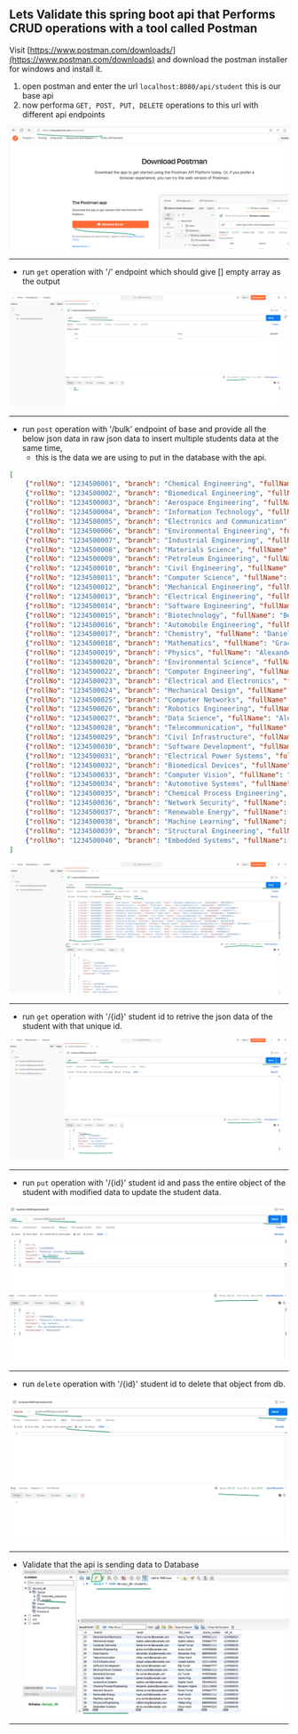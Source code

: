 ## Lets Validate this spring boot api that Performs CRUD operations with a tool called Postman

Visit [https://www.postman.com/downloads/](https://www.postman.com/downloads) and download the postman installer for windows and install it.

1. open postman and enter the url `localhost:8080/api/student` this is our base api
2. now performa `GET, POST, PUT, DELETE` operations to this url with different api endpoints

![](./img/api_testing_000.png) 
<hr>

* run `get` operation with '/' endpoint which should give [] empty array as the output

![](./img/api_testing_001.png)
<hr>

* run `post` operation with '/bulk' endpoint of base and provide all the below json data in raw json data to insert multiple students data at the same time, 
    * this is the data we are using to put in the database with the api.

```json
[
    {"rollNo": "1234500001", "branch": "Chemical Engineering", "fullName": "David Miller", "email": "david.miller@example.com", "phoneNumber": "7775551234"},
    {"rollNo": "1234500002", "branch": "Biomedical Engineering", "fullName": "Emily Davis", "email": "emily.davis@example.com", "phoneNumber": "1112223344"},
    {"rollNo": "1234500003", "branch": "Aerospace Engineering", "fullName": "Michael Wilson", "email": "michael.wilson@example.com", "phoneNumber": "9998887777"},
    {"rollNo": "1234500004", "branch": "Information Technology", "fullName": "Olivia Brown", "email": "olivia.brown@example.com", "phoneNumber": "3334445555"},
    {"rollNo": "1234500005", "branch": "Electronics and Communication", "fullName": "William Taylor", "email": "william.taylor@example.com", "phoneNumber": "6667778888"},
    {"rollNo": "1234500006", "branch": "Environmental Engineering", "fullName": "Sophia Lee", "email": "sophia.lee@example.com", "phoneNumber": "2223334444"},
    {"rollNo": "1234500007", "branch": "Industrial Engineering", "fullName": "Ethan Hernandez", "email": "ethan.hernandez@example.com", "phoneNumber": "7776665555"},
    {"rollNo": "1234500008", "branch": "Materials Science", "fullName": "Ava Jackson", "email": "ava.jackson@example.com", "phoneNumber": "5554443333"},
    {"rollNo": "1234500009", "branch": "Petroleum Engineering", "fullName": "Liam Garcia", "email": "liam.garcia@example.com", "phoneNumber": "4443332222"},
    {"rollNo": "1234500010", "branch": "Civil Engineering", "fullName": "Emma White", "email": "emma.white@example.com", "phoneNumber": "8887776666"},
    {"rollNo": "1234500011", "branch": "Computer Science", "fullName": "Noah Martinez", "email": "noah.martinez@example.com", "phoneNumber": "2221110000"},
    {"rollNo": "1234500012", "branch": "Mechanical Engineering", "fullName": "Isabella Adams", "email": "isabella.adams@example.com", "phoneNumber": "5556667777"},
    {"rollNo": "1234500013", "branch": "Electrical Engineering", "fullName": "James Harris", "email": "james.harris@example.com", "phoneNumber": "9990001111"},
    {"rollNo": "1234500014", "branch": "Software Engineering", "fullName": "Mia Robinson", "email": "mia.robinson@example.com", "phoneNumber": "4445556666"},
    {"rollNo": "1234500015", "branch": "Biotechnology", "fullName": "Benjamin Turner", "email": "benjamin.turner@example.com", "phoneNumber": "7778889999"},
    {"rollNo": "1234500016", "branch": "Automobile Engineering", "fullName": "Charlotte Hall", "email": "charlotte.hall@example.com", "phoneNumber": "1112223333"},
    {"rollNo": "1234500017", "branch": "Chemistry", "fullName": "Daniel Lewis", "email": "daniel.lewis@example.com", "phoneNumber": "6667778888"},
    {"rollNo": "1234500018", "branch": "Mathematics", "fullName": "Grace Young", "email": "grace.young@example.com", "phoneNumber": "3334445555"},
    {"rollNo": "1234500019", "branch": "Physics", "fullName": "Alexander Scott", "email": "alexander.scott@example.com", "phoneNumber": "8889990000"},
    {"rollNo": "1234500020", "branch": "Environmental Science", "fullName": "Chloe King", "email": "chloe.king@example.com", "phoneNumber": "5554443333"},
    {"rollNo": "1234500022", "branch": "Computer Engineering", "fullName": "Ella Adams", "email": "ella.adams@example.com", "phoneNumber": "5556667777"},
    {"rollNo": "1234500023", "branch": "Electrical and Electronics", "fullName": "Henry Turner", "email": "henry.turner@example.com", "phoneNumber": "9990001111"},
    {"rollNo": "1234500024", "branch": "Mechanical Design", "fullName": "Sophie Adams", "email": "sophie.adams@example.com", "phoneNumber": "5556667777"},
    {"rollNo": "1234500025", "branch": "Computer Networks", "fullName": "Daniel Turner", "email": "daniel.turner@example.com", "phoneNumber": "9990001111"},
    {"rollNo": "1234500026", "branch": "Robotics Engineering", "fullName": "Grace Scott", "email": "grace.scott@example.com", "phoneNumber": "4445556666"},
    {"rollNo": "1234500027", "branch": "Data Science", "fullName": "Alexander King", "email": "alexander.king@example.com", "phoneNumber": "8889990000"},
    {"rollNo": "1234500028", "branch": "Telecommunication", "fullName": "Chloe Ward", "email": "chloe.ward@example.com", "phoneNumber": "5554443333"},
    {"rollNo": "1234500029", "branch": "Civil Infrastructure", "fullName": "Joseph Adams", "email": "joseph.adams@example.com", "phoneNumber": "2221110000"},
    {"rollNo": "1234500030", "branch": "Software Development", "fullName": "Ella Turner", "email": "ella.turner@example.com", "phoneNumber": "5556667777"},
    {"rollNo": "1234500031", "branch": "Electrical Power Systems", "fullName": "Henry Scott", "email": "henry.scott@example.com", "phoneNumber": "9990001111"},
    {"rollNo": "1234500032", "branch": "Biomedical Devices", "fullName": "Lily Turner", "email": "lily.turner@example.com", "phoneNumber": "4445556666"},
    {"rollNo": "1234500033", "branch": "Computer Vision", "fullName": "James King", "email": "james.king@example.com", "phoneNumber": "8889990000"},
    {"rollNo": "1234500034", "branch": "Automotive Systems", "fullName": "Sophia Ward", "email": "sophia.ward@example.com", "phoneNumber": "5554443333"},
    {"rollNo": "1234500035", "branch": "Chemical Process Engineering", "fullName": "Benjamin Adams", "email": "benjamin.adams@example.com", "phoneNumber": "2221110000"},
    {"rollNo": "1234500036", "branch": "Network Security", "fullName": "Emma Turner", "email": "emma.turner@example.com", "phoneNumber": "5556667777"},
    {"rollNo": "1234500037", "branch": "Renewable Energy", "fullName": "Noah Scott", "email": "noah.scott@example.com", "phoneNumber": "9990001111"},
    {"rollNo": "1234500038", "branch": "Machine Learning", "fullName": "Ava Turner", "email": "ava.turner@example.com", "phoneNumber": "4445556666"},
    {"rollNo": "1234500039", "branch": "Structural Engineering", "fullName": "William King", "email": "william.king@example.com", "phoneNumber": "8889990000"},
    {"rollNo": "1234500040", "branch": "Embedded Systems", "fullName": "Olivia Ward", "email": "olivia.ward@example.com", "phoneNumber": "5554443333"}
]
```

![](./img/api_testing_002.png)
<hr>

* run `get` operation with '/{id}' student id to retrive the json data of the student with that unique id.

![](./img/api_testing_003.png)
<hr>

* run `put` operation with '/{id}' student id and pass the entire object of the student with modified data to update the student data.

![](./img/api_testing_004.png)
<hr>

* run `delete` operation with '/{id}' student id to delete that object from db.

![](./img/api_testing_005.png)
<hr>


* Validate that the api is sending data to Database 
![](./img/api_testing_006.png)
<hr>
